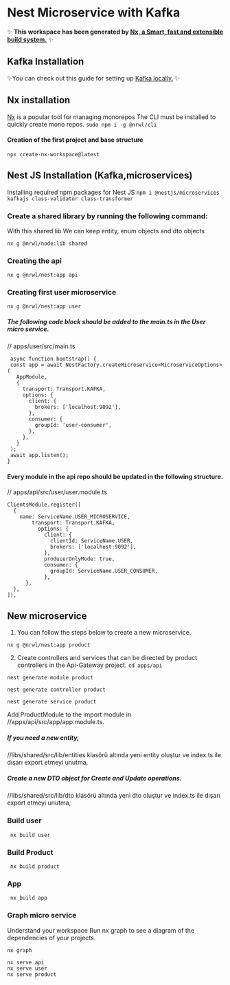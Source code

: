 # Nest Microservice with Kafka


✨ **This workspace has been generated by [Nx, a Smart, fast and extensible build system.](https://nx.dev)** ✨

## Kafka Installation
✨You can check out this guide for setting up [Kafka locally.](https://blog.logrocket.com/building-rust-microservices-apache-kafka/#getting-started-kafka) ✨

## Nx installation
[Nx](https://nx.dev/) is a popular tool for managing monorepos
The CLI must be installed to quickly create mono repos.
```sudo npm i -g @nrwl/cli```

#### Creation of the first project and base structure

```npx create-nx-workspace@latest```

## Nest JS Installation (Kafka,microservices)
Installing required npm packages for Nest JS
```npm i @nestjs/microservices kafkajs class-validator class-transformer```


### Create a shared library by running the following command:
With this shared lib We can keep entity, enum objects and dto objects

``` nx g @nrwl/node:lib shared ```

###  Creating the api
```nx g @nrwl/nest:app api ```

###  Creating first user microservice
```nx g @nrwl/nest:app user ```


##### The following code block should be added to the main.ts in the User micro service.
// apps/user/src/main.ts
 ```
  async function bootstrap() {
  const app = await NestFactory.createMicroservice<MicroserviceOptions>(
    AppModule,
    {
      transport: Transport.KAFKA,
      options: {
        client: {
          brokers: ['localhost:9092'],
        },
        consumer: {
          groupId: 'user-consumer',
        },
      },
    }
  );
  await app.listen();
} 
 ```

####  Every module in the api repo should be updated in the following structure.
// apps/api/src/user/user.module.ts
```
ClientsModule.register([
  {
    name: ServiceName.USER_MICROSERVICE,
        transport: Transport.KAFKA,
          options: {
            client: {
              clientId: ServiceName.USER,
              brokers: ['localhost:9092'],
            },
            producerOnlyMode: true,
            consumer: {
              groupId: ServiceName.USER_CONSUMER,
            },
      },
  },
]),
```

## New microservice

1. You can follow the steps below to create a new microservice.

``` nx g @nrwl/nest:app product ```

2. Create controllers and services that can be directed by product controllers in the Api-Gateway project.
``` cd apps/api ```

``` nest generate module product ```

``` nest generate controller product ```

``` nest generate service product ```

Add ProductModule to the import module in //apps/api/src/app/app.module.ts.

##### If you need a new entity,


//libs/shared/src/lib/entities klasörü altında yeni entity oluştur ve index.ts ile dışarı export etmeyi unutma,

##### Create a new DTO object for Create and Update operations.

//libs/shared/src/lib/dto klasörü altında yeni dto oluştur ve index.ts ile dışarı export etmeyi unutma,


### Build user

```
 nx build user
```

### Build Product

```
 nx build product
```

### App

```
 nx build app
```

### Graph micro service
Understand your workspace
Run nx graph to see a diagram of the dependencies of your projects.

```bash
nx graph
```



```
nx serve api
nx serve user
nx serve product
```


